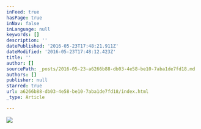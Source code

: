 ```yaml
---
inFeed: true
hasPage: true
inNav: false
inLanguage: null
keywords: []
description: ''
datePublished: '2016-05-23T17:48:21.911Z'
dateModified: '2016-05-23T17:48:12.423Z'
title: ''
author: []
sourcePath: _posts/2016-05-23-a6266b88-db03-4e58-be10-7aba1de7fd18.md
authors: []
publisher: null
starred: true
url: a6266b88-db03-4e58-be10-7aba1de7fd18/index.html
_type: Article

---
```

![](https://the-grid-user-content.s3-us-west-2.amazonaws.com/11c4608c-7674-49cf-b3bf-b7f19b86c985.png)